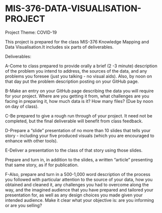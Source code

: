 # MIS-376-DATA-VISUALISATION-PROJECT
Project Theme: COVID-19

This project is prepared for the class MIS-376 Knowledge Mapping and Data Visualisation.It includes six parts of deliverables.

Deliverables:

A-Come to class prepared to provide orally a brief (2 -3 minute) description of the problem
you intend to address, the sources of the data, and any problems you foresee (just you
talking - no visual aids). Also, by noon on that day put the problem description posting on
your GitHub page.

B-Make an entry on your GitHub page describing the data you will require for your project.
Where are you getting it from, what challenges are you facing in preparing it, how much
data is it? How many files? (Due by noon on day of class).

C-Be prepared to give a rough run through of your project. It need not be completed, but the
final deliverable will benefit from class feedback.

D-Prepare a “slide” presentation of no more than 10 slides that tells your story - including
your five produced visuals (which you are encouraged to enhance with other tools).

E-Deliver a presentation to the class of that story using those slides.

Prepare and turn in, in addition to the slides, a written “article” presenting that same
story, as if for publication.

F-Also, prepare and turn in a 500-1,000 word description of the process you followed with
particular attention to the source of your data, how you obtained and cleaned it, any
challenges you had to overcome along the way, and the imagined audience that you have
prepared and tailored your presentation for, as well as any design choices you made given
your intended audience. Make it clear what your objective is: are you informing or are you
selling?
